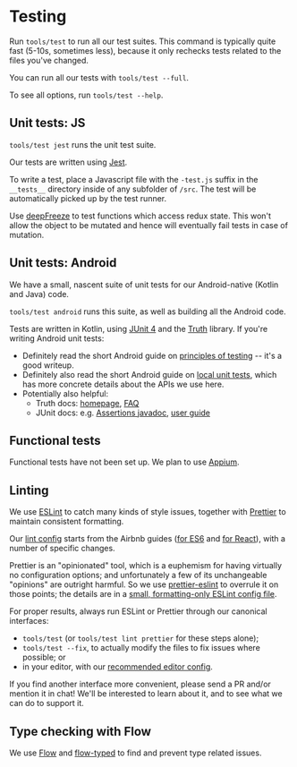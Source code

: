 # Testing

Run `tools/test` to run all our test suites.  This command is
typically quite fast (5-10s, sometimes less), because it only rechecks
tests related to the files you've changed.

You can run all our tests with `tools/test --full`.

To see all options, run `tools/test --help`.


## Unit tests: JS

`tools/test jest` runs the unit test suite.

Our tests are written using [Jest](https://facebook.github.io/jest/).

To write a test, place a Javascript file with the `-test.js` suffix in the
`__tests__` directory inside of any subfolder of `/src`. The test will be
automatically picked up by the test runner.

Use [deepFreeze](https://github.com/substack/deep-freeze) to test
functions which access redux state. This won't allow the object to be
mutated and hence will eventually fail tests in case of mutation.


## Unit tests: Android

We have a small, nascent suite of unit tests for our Android-native
(Kotlin and Java) code.

`tools/test android` runs this suite, as well as building all the
Android code.

Tests are written in Kotlin, using [JUnit 4] and the [Truth] library.
If you're writing Android unit tests:
* Definitely read the short Android guide on [principles of testing]
  -- it's a good writeup.
* Definitely also read the short Android guide on [local unit tests],
  which has more concrete details about the APIs we use here.
* Potentially also helpful:
  * Truth docs: [homepage][Truth], [FAQ][truth-faq]
  * JUnit docs: e.g. [Assertions javadoc], [user guide][junit5-user-guide]

[JUnit 4]: https://junit.org/junit4/
[Assertions javadoc]: https://junit.org/junit5/docs/current/api/org/junit/jupiter/api/Assertions.html
[junit5-user-guide]: https://junit.org/junit5/docs/current/user-guide/
[Truth]: https://google.github.io/truth/
[truth-faq]: https://google.github.io/truth/faq
[principles of testing]: https://developer.android.com/training/testing/fundamentals
[local unit tests]: https://developer.android.com/training/testing/unit-testing/local-unit-tests


## Functional tests

Functional tests have not been set up. We plan to use [Appium](http://appium.io/).


## Linting

We use [ESLint] to catch many kinds of style issues, together with
[Prettier] to maintain consistent formatting.

[ESLint]: https://eslint.org/
[Prettier]: https://prettier.io/

Our [lint config] starts from the Airbnb guides
([for ES6][airbnb-base] and [for React][airbnb-react]),
with a number of specific changes.

[lint config]: ../../.eslintrc.yaml
[airbnb-base]: https://github.com/airbnb/javascript
[airbnb-react]: https://github.com/airbnb/javascript/tree/master/react

Prettier is an "opinionated" tool, which is a euphemism for having
virtually no configuration options; and unfortunately a few of its
unchangeable "opinions" are outright harmful.  So we use
[prettier-eslint] to overrule it on those points; the details are in a
[small, formatting-only ESLint config file][formatting.eslintrc].

[prettier-eslint]: https://github.com/prettier/prettier-eslint
[formatting.eslintrc]: ../../tools/formatting.eslintrc.yaml

For proper results, always run ESLint or Prettier through our
canonical interfaces:
* `tools/test` (or `tools/test lint prettier` for these steps alone);
* `tools/test --fix`, to actually modify the files to fix issues where
  possible; or
* in your editor, with our [recommended editor config](editor.md).

If you find another interface more convenient, please send a PR and/or
mention it in chat!  We'll be interested to learn about it, and to see
what we can do to support it.


## Type checking with Flow

We use [Flow](https://flowtype.org/) and
[flow-typed](https://github.com/flowtype/flow-typed) to find and
prevent type related issues.
